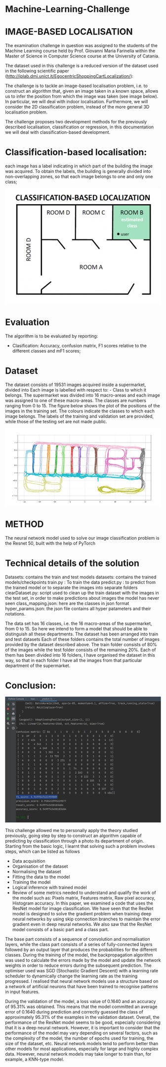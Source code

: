 # Machine-Learning-Challenge

# IMAGE-BASED LOCALISATION

The examination challenge in question was assigned to the students of the Machine Learning course held by Prof. Giovanni Maria Farinella within the Master of Science in Computer Science course at the University of Catania.

The dataset used in this challenge is a reduced version of the dataset used in the following scientific paper (http://iplab.dmi.unict.it/EgocentricShoppingCartLocalization/): 

The challenge is to tackle an image-based localisation problem, i.e. to construct an algorithm that, given an image taken in a known space, allows us to infer the position from which the image was taken (see image below). In particular, we will deal with indoor localisation. Furthermore, we will consider the 2D classification problem, instead of the more general 3D localisation problem. 

The challenge proposes two development methods for the previously described localisation, classification or regression, in this documentation we will deal with classification-based development. 

# Classification-based localisation: 
each image has a label indicating in which part of the building the image was acquired. To obtain the labels, the building is generally divided into non-overlapping zones, so that each image belongs to one and only one class;

![alt text](https://github.com/francescogra/Machine-Learning-Challenge/blob/main/slide1.png "Machine Learning Challenge")

# Evaluation
The algorithm is to be evaluated by reporting:
- Clasification: Accuracy, confusion matrix, F1 scores relative to the different classes and mF1 scores;

# Dataset 
The dataset consists of 19531 images acquired inside a supermarket, divided into Each image is labelled with respect to: - Class to which it belongs. The supermarket was divided into 16 macro-areas and each image was assigned to one of these macro-areas. The classes are numbers ranging from 0 to 15. The figure below shows the plot of the positions of the images in the training set. The colours indicate the classes to which each image belongs. The labels of the training and validation set are provided, while those of the testing set are not made public.

![alt text](https://github.com/francescogra/Machine-Learning-Challenge/blob/main/slide2.png "Machine Learning Challenge")

# METHOD
The neural network model used to solve our image classification problem is the Resnet 50, built with the help of PyTorch


# Technical details of the solution 
Datasets: contains the train and test models 
datasets: contains the trained models/checkpoints 
train.py : To train the data 
predict.py : to predict from the trained model or to separate the images into separate folders
clearDataset.py: script used to clean up the train dataset with the images in the test set, in order to make predictions about images the model has never seen
class_mapping.json: here are the classes in json format 
hyper_params.json: the json file contains all hyper patameters and their notations. 

The data set has 16 classes, i.e. the 16 macro-areas of the supermarket, from 0 to 15. So here we intend to form a model that should be able to distinguish all these departments. The dataset has been arranged into train and test datasets Each of these folders contains the total number of images provided by the dataset described above. The train folder consists of 80% of the images while the test folder consists of the remaining 20%.
Each of them has been divided into 16 folders,
I have organised the dataset in this way, so that in each folder I have all the images from that particular department of the supermarket.


# Conclusion:

![alt text](https://github.com/francescogra/Machine-Learning-Challenge/blob/main/slide3.png "Machine Learning Challenge")

This challenge allowed me to personally apply the theory studied previously, going step by step to construct an algorithm capable of predicting by classification through a photo its department of origin.
Starting from the basic logic, I learnt that solving such a problem involves steps, which can be listed as follows
- Data acquisition
- Organisation of the dataset
- Normalising the dataset
- Fitting the data to the model
- Training the model
- Logical inference with trained model
- Review of some metrics needed to understand and qualify the work of the model such as: Pixels matrix, Features matrix, Raw pixel accuracy, Histogram accuracy.
In this paper, we examined a code that uses the ResNet model for image classification. We have seen that the ResNet model is designed to solve the gradient problem when training deep neural networks by using skip connection branches to maintain the error gradient even in deep neural networks. We also saw that the ResNet model consists of a basic part and a class part.

The base part consists of a sequence of convolution and normalisation layers, while the class part consists of a series of fully-connected layers followed by an output layer that produces the probabilities for the different classes.
During the training of the model, the backpropagation algorithm was used to calculate the errors made by the model and update the network weights in order to reduce errors during the subsequent prediction. The optimiser used was SGD (Stochastic Gradient Descent) with a learning rate scheduler to dynamically change the learning rate as the training progressed.
I realised that neural network models use a structure based on a network of artificial neurons that have been trained to recognise patterns in input features.

During the validation of the model, a loss value of 0.1640 and an accuracy of 95.31% was obtained. This means that the model committed an average error of 0.1640 during prediction and correctly guessed the class of approximately 95.31% of the examples in the validation dataset.
Overall, the performance of the ResNet model seems to be good, especially considering that it is a deep neural network. However, it is important to consider that the performance of the model may vary depending on several factors, such as the complexity of the model, the number of epochs used for training, the size of the dataset, etc.
Neural network models tend to perform better than other models for most applications, especially for large and highly complex data. However, neural network models may take longer to train than, for example, a KNN-type model.

